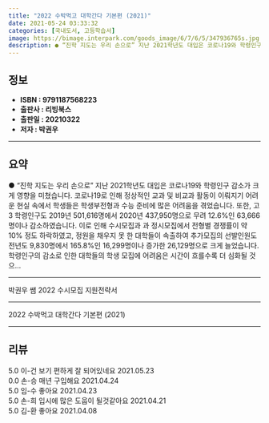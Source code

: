 ```yaml
---
title: "2022 수박먹고 대학간다 기본편 (2021)"
date: 2021-05-24 03:33:32
categories: [국내도서, 고등학습서]
image: https://bimage.interpark.com/goods_image/6/7/6/5/347936765s.jpg
description: ● “진학 지도는 우리 손으로” 지난 2021학년도 대입은 코로나19와 학령인구 감소가 크게 영향을 미쳤습니다. 코로나19로 인해 정상적인 교과 및 비교과 활동이 이뤄지기 어려운 현실 속에서 학생들은 학생부전형과 수능 준비에 많은 어려움을 겪었습니다. 또한, 고3 학령인구도 2019
---
```


## **정보**

- **ISBN : 9791187568223**
- **출판사 : 리빙북스**
- **출판일 : 20210322**
- **저자 : 박권우**

------



## **요약**

●  “진학 지도는 우리 손으로”  지난 2021학년도 대입은 코로나19와 학령인구 감소가 크게 영향을 미쳤습니다. 코로나19로 인해 정상적인 교과 및 비교과 활동이 이뤄지기 어려운 현실 속에서 학생들은 학생부전형과 수능 준비에 많은 어려움을 겪었습니다. 또한, 고3 학령인구도 2019년 501,616명에서 2020년 437,950명으로 무려 12.6%인 63,666명이나 감소하였습니다. 이로 인해 수시모집과 과 정시모집에서 전형별 경쟁률이 약 10% 정도 하락하였고, 정원을 채우지 못 한 대학들이 속출하여 추가모집의 선발인원도 전년도 9,830명에서 165.8%인 16,299명이나 증가한 26,129명으로 크게 늘었습니다. 학령인구의 감소로 인한 대학들의 학생 모집에 어려움은 시간이 흐를수록 더 심화될 것으...

------

박권우 쌤 2022 수시모집 지원전략서

------


2022 수박먹고 대학간다 기본편 (2021) 

------


## **리뷰** 

5.0 이-건 보기 편하게  잘 되어있네요  2021.05.23 <br/>0.0 손-승 매년 구입해요 2021.04.24 <br/>5.0 임-수 좋아요 2021.04.23 <br/>5.0 손-희 입시에 많은 도웁이 될것같아요 2021.04.21 <br/>5.0 김-환 좋아요 2021.04.08 <br/>